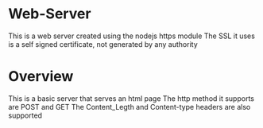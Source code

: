 # Web-Server

This is a web server created using the nodejs https module
The SSL it uses is a self signed certificate, not generated by any authority

# Overview

This is a basic server that serves an html page
The http method it supports are POST and GET
The Content_Legth and Content-type headers are also supported
